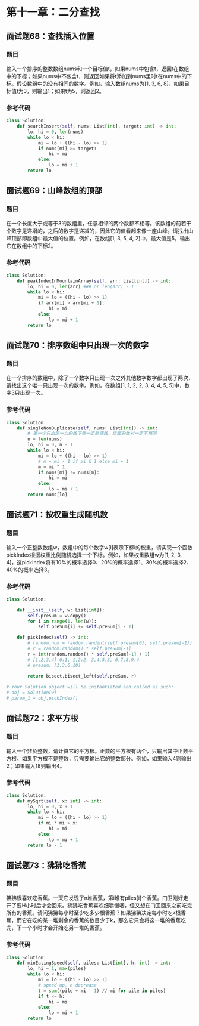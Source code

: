 # 第十一章：二分查找
## 面试题68：查找插入位置
### 题目
输入一个排序的整数数组nums和一个目标值t，如果nums中包含t，返回t在数组中的下标；如果nums中不包含t，则返回如果将t添加到nums里时t在nums中的下标。假设数组中的没有相同的数字。例如，输入数组nums为[1, 3, 6, 8]，如果目标值t为3，则输出1；如果t为5，则返回2。

### 参考代码
``` python
class Solution:
    def searchInsert(self, nums: List[int], target: int) -> int:
        lo, hi = 0, len(nums)
        while lo < hi:
            mi = lo + ((hi - lo) >> 1)
            if nums[mi] >= target:
                hi = mi
            else:
                lo = mi + 1
        return lo
```

## 面试题69：山峰数组的顶部
### 题目
在一个长度大于或等于3的数组里，任意相邻的两个数都不相等。该数组的前若干个数字是递增的，之后的数字是递减的，因此它的值看起来像一座山峰。请找出山峰顶部即数组中最大值的位置。例如，在数组[1, 3, 5, 4, 2]中，最大值是5，输出它在数组中的下标2。

### 参考代码
``` python
class Solution:
    def peakIndexInMountainArray(self, arr: List[int]) -> int:
        lo, hi = 0, len(arr) ### or len(arr) - 1
        while lo < hi:
            mi = lo + ((hi - lo) >> 1)
            if arr[mi] > arr[mi + 1]:
                hi = mi
            else:
                lo = mi + 1
        return lo
```

## 面试题70：排序数组中只出现一次的数字
### 题目
在一个排序的数组中，除了一个数字只出现一次之外其他数字数字都出现了两次，请找出这个唯一只出现一次的数字。例如，在数组[1, 1, 2, 2, 3, 4, 4, 5, 5]中，数字3只出现一次。

### 参考代码
``` python
class Solution:
    def singleNonDuplicate(self, nums: List[int]) -> int:
        # 第一个只出现一次的数下标一定是偶数，后面的数对一定不相同
        n = len(nums)
        lo, hi = 0, n - 1
        while lo < hi:
            mi = lo + ((hi - lo) >> 1)
            # m = mi - 1 if mi & 1 else mi + 1
            m = mi ^ 1
            if nums[mi] != nums[m]:
                hi = mi
            else:
                lo = mi + 1
        return nums[lo]
```

## 面试题71：按权重生成随机数
### 题目
输入一个正整数数组w，数组中的每个数字w[i]表示下标i的权重，请实现一个函数pickIndex根据权重比例随机选择一个下标。例如，如果权重数组w为[1, 2, 3, 4]，这pickIndex将有10%的概率选择0、20%的概率选择1、30%的概率选择2、40%的概率选择3。

### 参考代码
``` python
class Solution:

    def __init__(self, w: List[int]):
        self.preSum = w.copy()
        for i in range(1, len(w)):
            self.preSum[i] += self.preSum[i - 1]

    def pickIndex(self) -> int:
        # random_num = random.randint(self.presum[0], self.presum[-1])  
        # r = random.random() * self.preSum[-1]
        r = int(random.random() * self.preSum[-1] + 1)
        # [1,2,3,4] 0:1, 1,2:2, 3,4,5:3, 6,7,8,9:4
        # presum: [1,3,6,10]

        return bisect.bisect_left(self.preSum, r)
        
# Your Solution object will be instantiated and called as such:
# obj = Solution(w)
# param_1 = obj.pickIndex()
```

## 面试题72：求平方根
### 题目
输入一个非负整数，请计算它的平方根。正数的平方根有两个，只输出其中正数平方根。如果平方根不是整数，只需要输出它的整数部分。例如，如果输入4则输出2；如果输入18则输出4。

### 参考代码
``` python
class Solution:
    def mySqrt(self, x: int) -> int:
        lo, hi = 0, x + 1
        while lo < hi:
            mi = lo + ((hi - lo) >> 1)
            if mi * mi > x:
                hi = mi
            else:
                lo = mi + 1
        return lo - 1
```

## 面试题73：狒狒吃香蕉
### 题目
狒狒很喜欢吃香蕉。一天它发现了n堆香蕉，第i堆有piles[i]个香蕉。门卫刚好走开了要H小时后才会回来。狒狒吃香蕉喜欢细嚼慢咽，但又想在门卫回来之前吃完所有的香蕉。请问狒狒每小时至少吃多少根香蕉？如果狒狒决定每小时吃k根香蕉，而它在吃的某一堆剩余的香蕉的数目少于k，那么它只会将这一堆的香蕉吃完，下一个小时才会开始吃另一堆的香蕉。

### 参考代码
``` python
class Solution:
    def minEatingSpeed(self, piles: List[int], h: int) -> int:
        lo, hi = 1, max(piles)
        while lo < hi:
            mi = lo + ((hi - lo) >> 1)
            # speed up, h decrease
            t = sum((pile + mi - 1) // mi for pile in piles)
            if t <= h:
                hi = mi
            else:
                lo = mi + 1
        return lo
```

